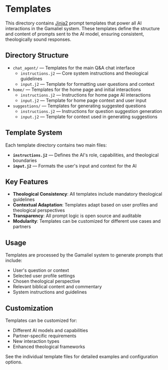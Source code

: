 # Templates

This directory contains [Jinja2](https://jinja.palletsprojects.com/en/stable/) prompt templates that power all AI interactions in the Gamaliel system. These templates define the structure and content of prompts sent to the AI model, ensuring consistent, theologically sound responses.

## Directory Structure

- `chat_agent/` — Templates for the main Q&A chat interface
  - `instructions.j2` — Core system instructions and theological guidelines
  - `input.j2` — Template for formatting user questions and context
- `home/` — Templates for the home page and initial interactions
  - `instructions.j2` — Instructions for home page AI interactions
  - `input.j2` — Template for home page context and user input
- `suggestions/` — Templates for generating suggested questions
  - `instructions.j2` — Instructions for question suggestion generation
  - `input.j2` — Template for context used in generating suggestions

## Template System

Each template directory contains two main files:

- **`instructions.j2`** — Defines the AI's role, capabilities, and theological boundaries
- **`input.j2`** — Formats the user's input and context for the AI

## Key Features

- **Theological Consistency**: All templates include mandatory theological guidelines
- **Contextual Adaptation**: Templates adapt based on user profiles and theological perspectives
- **Transparency**: All prompt logic is open source and auditable
- **Modularity**: Templates can be customized for different use cases and partners

## Usage

Templates are processed by the Gamaliel system to generate prompts that include:

- User's question or context
- Selected user profile settings
- Chosen theological perspective
- Relevant biblical content and commentary
- System instructions and guidelines

## Customization

Templates can be customized for:

- Different AI models and capabilities
- Partner-specific requirements
- New interaction types
- Enhanced theological frameworks

See the individual template files for detailed examples and configuration options.

